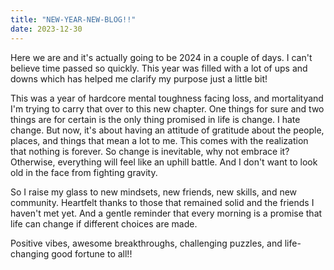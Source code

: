 ```yaml
---
title: "NEW-YEAR-NEW-BLOG!!"
date: 2023-12-30
---
```

Here we are and it's actually going to be 2024 in a couple of days. I can't believe time passed so quickly. This year was filled with a lot of ups and downs which has helped me clarify my purpose just a little bit! 

This was a year of hardcore mental toughness facing loss,  and mortalityand I'm trying to carry that over to this new chapter. One things for sure and two things are for certain is the only thing promised in life is change. I hate change. But now, it's about having an attitude of gratitude about the people, places, and things that mean a lot to me. This comes with the realization that nothing is forever. So change is inevitable, why not embrace it? Otherwise, everything will feel like an uphill battle. And I don't want to look old in the face from fighting gravity. 

So I raise my glass to new mindsets, new friends, new skills, and new community. Heartfelt thanks to those that remained solid and the friends I haven't met yet. And a gentle reminder that every morning is a promise that life can change if different choices are made. 

Positive vibes, awesome breakthroughs, challenging puzzles, and life-changing good fortune to all!!
